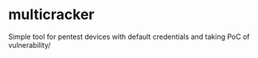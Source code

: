 # multicracker
Simple tool for pentest devices with default credentials and taking PoC of vulnerability/
